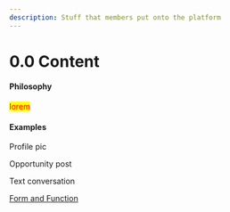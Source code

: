 ```yaml
---
description: Stuff that members put onto the platform
---
```


# 0.0 Content

#### Philosophy

<mark style="color:red;">lorem</mark>

#### Examples

Profile pic

Opportunity post

Text conversation

[Form and Function](../../blue-paper/1.9-community-governance-structure/0.0-content.md)
